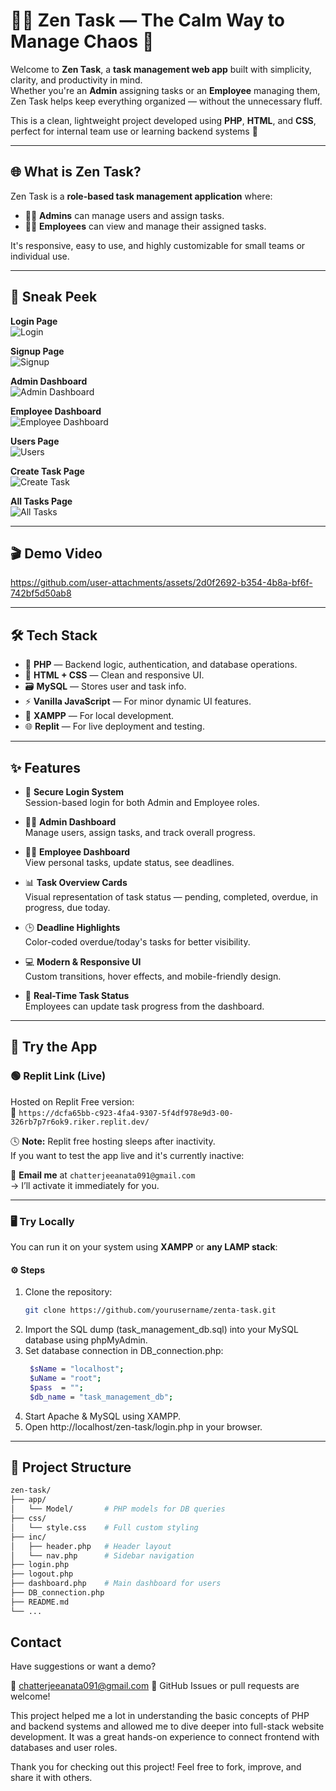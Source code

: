 # 🧘‍♂️ Zen Task — The Calm Way to Manage Chaos 🧩

Welcome to **Zen Task**, a **task management web app** built with simplicity, clarity, and productivity in mind.  
Whether you're an **Admin** assigning tasks or an **Employee** managing them, Zen Task helps keep everything organized — without the unnecessary fluff.

This is a clean, lightweight project developed using **PHP**, **HTML**, and **CSS**, perfect for internal team use or learning backend systems 🚀

---

## 🌐 What is Zen Task?

Zen Task is a **role-based task management application** where:

- 👨‍💼 **Admins** can manage users and assign tasks.
- 👷‍♀️ **Employees** can view and manage their assigned tasks.

It's responsive, easy to use, and highly customizable for small teams or individual use.

---

## 📸 Sneak Peek


**Login Page**  
![Login](https://github.com/user-attachments/assets/db00ddf2-d016-4b75-8b5e-26396345d417)

**Signup Page**  
![Signup](https://github.com/user-attachments/assets/be4ba392-af58-4586-8329-26ff688bcc97)

**Admin Dashboard**  
![Admin Dashboard](https://github.com/user-attachments/assets/e08aeea7-4718-453c-b87f-b01f17e357d5)

**Employee Dashboard**  
![Employee Dashboard](https://github.com/user-attachments/assets/04f68169-74ce-4149-a5dd-e55af7f057de)

**Users Page**  
![Users](https://github.com/user-attachments/assets/be83e061-7c5e-404f-92c9-8783a770466d)

**Create Task Page**  
![Create Task](https://github.com/user-attachments/assets/a7005bb7-c9fb-45d9-9a78-03e30f90c5f0)

**All Tasks Page**  
![All Tasks](https://github.com/user-attachments/assets/a579baac-342c-4c4a-b057-953d96acf929)

---

## 🎬 Demo Video

https://github.com/user-attachments/assets/2d0f2692-b354-4b8a-bf6f-742bf5d50ab8

---

## 🛠️ Tech Stack

- 🐘 **PHP** — Backend logic, authentication, and database operations.
- 🎨 **HTML + CSS** — Clean and responsive UI.
- 🗃️ **MySQL** — Stores user and task info.
- ⚡ **Vanilla JavaScript** — For minor dynamic UI features.
- 🧪 **XAMPP** — For local development.
- 🌐 **Replit** — For live deployment and testing.

---

## ✨ Features

- 🔐 **Secure Login System**  
  Session-based login for both Admin and Employee roles.

- 🧑‍💼 **Admin Dashboard**  
  Manage users, assign tasks, and track overall progress.

- 👷‍♂️ **Employee Dashboard**  
  View personal tasks, update status, see deadlines.

- 📊 **Task Overview Cards**  
  Visual representation of task status — pending, completed, overdue, in progress, due today.

- 🕒 **Deadline Highlights**  
  Color-coded overdue/today's tasks for better visibility.

- 💻 **Modern & Responsive UI**  
  Custom transitions, hover effects, and mobile-friendly design.

- 🔄 **Real-Time Task Status**  
  Employees can update task progress from the dashboard.

---

## 🧪 Try the App

### 🟢 **Replit Link (Live)**  
Hosted on Replit Free version:  
🔗 `https://dcfa65bb-c923-4fa4-9307-5f4df978e9d3-00-326rb7p7r6ok9.riker.replit.dev/`

🕓 **Note:** Replit free hosting sleeps after inactivity.  
If you want to test the app live and it's currently inactive:

📧 **Email me** at `chatterjeeanata091@gmail.com`  
→ I’ll activate it immediately for you.

---

### 🖥️ Try Locally

You can run it on your system using **XAMPP** or **any LAMP stack**:

#### ⚙️ Steps

1. Clone the repository:
   ```bash
   git clone https://github.com/yourusername/zenta-task.git
    ```
2. Import the SQL dump (task_management_db.sql) into your MySQL database using phpMyAdmin.
3. Set database connection in DB_connection.php:
   ```bash
    $sName = "localhost";
    $uName = "root";
    $pass  = "";
    $db_name = "task_management_db";
   ```
4. Start Apache & MySQL using XAMPP.
5. Open http://localhost/zen-task/login.php in your browser.
---


## 📁 Project Structure

```bash
zen-task/
├── app/
│   └── Model/       # PHP models for DB queries
├── css/
│   └── style.css    # Full custom styling
├── inc/
│   ├── header.php   # Header layout
│   └── nav.php      # Sidebar navigation
├── login.php
├── logout.php
├── dashboard.php    # Main dashboard for users
├── DB_connection.php
├── README.md
└── ...
```

## Contact
Have suggestions or want a demo?

📧 chatterjeeanata091@gmail.com
📌 GitHub Issues or pull requests are welcome!

This project helped me a lot in understanding the basic concepts of PHP and backend systems and allowed me to dive deeper into full-stack website development. It was a great hands-on experience to connect frontend with databases and user roles.

Thank you for checking out this project!
Feel free to fork, improve, and share it with others.
